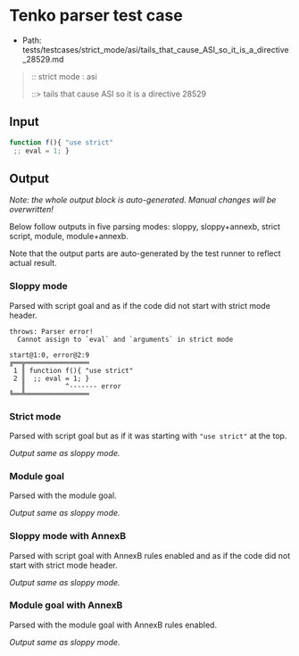 # Tenko parser test case

- Path: tests/testcases/strict_mode/asi/tails_that_cause_ASI_so_it_is_a_directive_28529.md

> :: strict mode : asi
>
> ::> tails that cause ASI so it is a directive 28529

## Input


`````js
function f(){ "use strict" 
 ;; eval = 1; }
`````

## Output

_Note: the whole output block is auto-generated. Manual changes will be overwritten!_

Below follow outputs in five parsing modes: sloppy, sloppy+annexb, strict script, module, module+annexb.

Note that the output parts are auto-generated by the test runner to reflect actual result.

### Sloppy mode

Parsed with script goal and as if the code did not start with strict mode header.

`````
throws: Parser error!
  Cannot assign to `eval` and `arguments` in strict mode

start@1:0, error@2:9
╔══╦════════════════
 1 ║ function f(){ "use strict"
 2 ║  ;; eval = 1; }
   ║          ^------- error
╚══╩════════════════

`````

### Strict mode

Parsed with script goal but as if it was starting with `"use strict"` at the top.

_Output same as sloppy mode._

### Module goal

Parsed with the module goal.

_Output same as sloppy mode._

### Sloppy mode with AnnexB

Parsed with script goal with AnnexB rules enabled and as if the code did not start with strict mode header.

_Output same as sloppy mode._

### Module goal with AnnexB

Parsed with the module goal with AnnexB rules enabled.

_Output same as sloppy mode._
